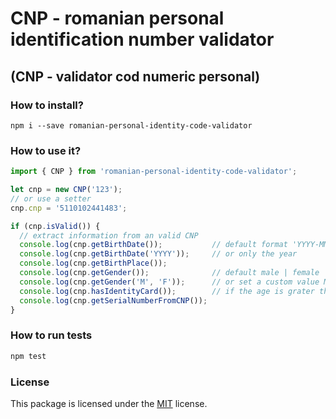 # CNP - romanian personal identification number validator

## (CNP - validator cod numeric personal)

### How to install?

```
npm i --save romanian-personal-identity-code-validator
```

### How to use it?

```js
import { CNP } from 'romanian-personal-identity-code-validator';

let cnp = new CNP('123'); 
// or use a setter
cnp.cnp = '5110102441483';

if (cnp.isValid()) {
  // extract information from an valid CNP
  console.log(cnp.getBirthDate());           // default format 'YYYY-MM-DD'
  console.log(cnp.getBirthDate('YYYY'));     // or only the year
  console.log(cnp.getBirthPlace());
  console.log(cnp.getGender());              // default male | female
  console.log(cnp.getGender('M', 'F'));      // or set a custom value M | F
  console.log(cnp.hasIdentityCard());        // if the age is grater than 14 years
  console.log(cnp.getSerialNumberFromCNP());
}
```

### How to run tests
```js
npm test
```

### License

This package is licensed under the [MIT](http://opensource.org/licenses/MIT) license.
